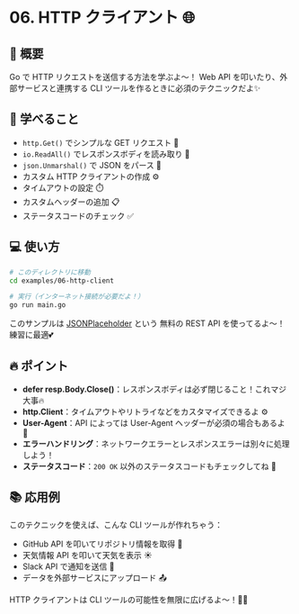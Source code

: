 # 06. HTTP クライアント 🌐

## 📖 概要

Go で HTTP リクエストを送信する方法を学ぶよ〜！
Web API を叩いたり、外部サービスと連携する CLI ツールを作るときに必須のテクニックだよ✨

## 🎯 学べること

- `http.Get()` でシンプルな GET リクエスト 📡
- `io.ReadAll()` でレスポンスボディを読み取り 📖
- `json.Unmarshal()` で JSON をパース 🔄
- カスタム HTTP クライアントの作成 ⚙️
- タイムアウトの設定 ⏱️
- カスタムヘッダーの追加 📋
- ステータスコードのチェック ✅

## 💻 使い方

```bash
# このディレクトリに移動
cd examples/06-http-client

# 実行（インターネット接続が必要だよ！）
go run main.go
```

このサンプルは [JSONPlaceholder](https://jsonplaceholder.typicode.com/) という
無料の REST API を使ってるよ〜！練習に最適💕

## 🔥 ポイント

- **defer resp.Body.Close()**：レスポンスボディは必ず閉じること！これマジ大事🔥
- **http.Client**：タイムアウトやリトライなどをカスタマイズできるよ ⚙️
- **User-Agent**：API によっては User-Agent ヘッダーが必須の場合もあるよ 📌
- **エラーハンドリング**：ネットワークエラーとレスポンスエラーは別々に処理しよう！
- **ステータスコード**：`200 OK` 以外のステータスコードもチェックしてね 👀

## 📚 応用例

このテクニックを使えば、こんな CLI ツールが作れちゃう：

- GitHub API を叩いてリポジトリ情報を取得 🐙
- 天気情報 API を叩いて天気を表示 ☀️
- Slack API で通知を送信 💬
- データを外部サービスにアップロード 📤

HTTP クライアントは CLI ツールの可能性を無限に広げるよ〜！🚀✨
